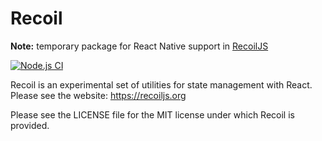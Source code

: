 # Recoil 

**Note:** temporary package for React Native support in [RecoilJS](https://github.com/facebookexperimental/Recoil)

[![Node.js CI](https://github.com/facebookexperimental/Recoil/workflows/Node.js%20CI/badge.svg)](https://github.com/facebookexperimental/Recoil/actions)

Recoil is an experimental set of utilities for state management with React. Please see the website: https://recoiljs.org

Please see the LICENSE file for the MIT license under which Recoil is provided.
